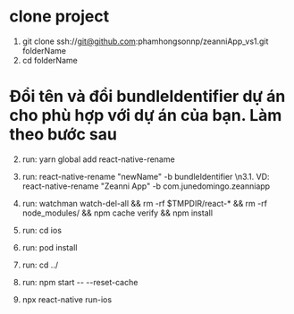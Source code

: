 # clone project
1. git clone ssh://git@github.com:phamhongsonnp/zeanniApp_vs1.git folderName
2. cd folderName

# Đổi tên và đổi bundleIdentifier dự án cho phù hợp với dự án của bạn. Làm theo bước sau
2. run: yarn global add react-native-rename
3. run: react-native-rename "newName" -b bundleIdentifier
  \n3.1. VD: react-native-rename "Zeanni App" -b com.junedomingo.zeanniapp

4. run: watchman watch-del-all && rm -rf $TMPDIR/react-* && rm -rf node_modules/ && npm cache verify && npm install
5. run: cd ios
6. run: pod install
7. run: cd ../
8. run: npm start -- --reset-cache
9. npx react-native run-ios

